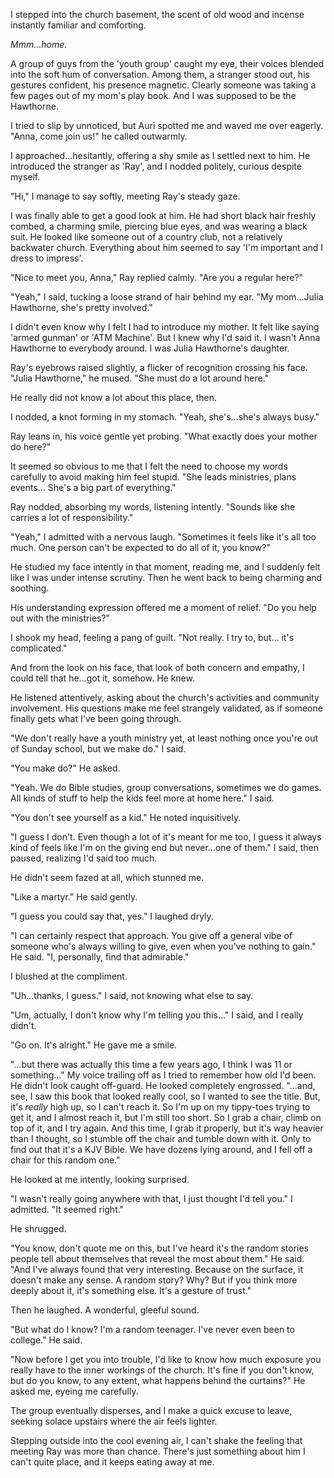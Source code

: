 I stepped into the church basement, the scent of old wood and incense instantly familiar and comforting. 

*Mmm…home.*

A group of guys from the 'youth group' caught my eye, their voices blended into the soft hum of conversation. Among them, a stranger stood out, his gestures confident, his presence magnetic. Clearly someone was taking a few pages out of my mom's play book. And I was supposed to be the Hawthorne.

I tried to slip by unnoticed, but Auri spotted me and waved me over eagerly. "Anna, come join us!" he called outwarmly. 

I approached…hesitantly, offering a shy smile as I settled next to him. He introduced the stranger as 'Ray', and I nodded politely, curious despite myself.

"Hi," I manage to say softly, meeting Ray's steady gaze.

I was finally able to get a good look at him. He had short black hair freshly combed, a charming smile, piercing blue eyes, and was wearing a black suit. He looked like someone out of a country club, not a relatively backwater church. Everything about him seemed to say 'I'm important and I dress to impress'.

"Nice to meet you, Anna," Ray replied calmly. "Are you a regular here?"

"Yeah," I said, tucking a loose strand of hair behind my ear. "My mom…Julia Hawthorne, she's pretty involved."

I didn't even know why I felt I had to introduce my mother. It felt like saying 'armed gunman' or 'ATM Machine'. But I knew why I'd said it. I wasn't Anna Hawthorne to everybody around. I was Julia Hawthorne's daughter.

Ray's eyebrows raised slightly, a flicker of recognition crossing his face. "Julia Hawthorne," he mused. "She must do a lot around here."

He really did not know a lot about this place, then.

I nodded, a knot forming in my stomach. "Yeah, she's…she's always busy."

Ray leans in, his voice gentle yet probing. "What exactly does your mother do here?"

It seemed so obvious to me that I felt the need to choose my words carefully to avoid making him feel stupid. "She leads ministries, plans events… She's a big part of everything."

Ray nodded, absorbing my words, listening intently. "Sounds like she carries a lot of responsibility."

"Yeah," I admitted with a nervous laugh. "Sometimes it feels like it's all too much. One person can't be expected to do all of it, you know?"

He studied my face intently in that moment, reading me, and I suddenly felt like I was under intense scrutiny. Then he went back to being charming and soothing.

His understanding expression offered me a moment of relief. "Do you help out with the ministries?"

I shook my head, feeling a pang of guilt. "Not really. I try to, but… it's complicated."

And from the look on his face, that look of both concern and empathy, I could tell that he…got it, somehow. He knew.

He listened attentively, asking about the church's activities and community involvement. His questions make me feel strangely validated, as if someone finally gets what I've been going through.

"We don't really have a youth ministry yet, at least nothing once you're out of Sunday school, but we make do." I said. 

"You make do?" He asked. 

"Yeah. We do Bible studies, group conversations, sometimes we do games. All kinds of stuff to help the kids feel more at home here." I said. 

"You don't see yourself as a kid." He noted inquisitively. 

"I guess I don't. Even though a lot of it's meant for me too, I guess it always kind of feels like I'm on the giving end but never…one of them." I said, then paused, realizing I'd said too much.

He didn't seem fazed at all, which stunned me. 

"Like a martyr." He said gently. 

"I guess you could say that, yes." I laughed dryly. 

"I can certainly respect that approach. You give off a general vibe of someone who's always willing to give, even when you've nothing to gain." He said. "I, personally, find that admirable."

I blushed at the compliment.

"Uh…thanks, I guess." I said, not knowing what else to say.

"Um, actually, I don't know why I'm telling you this…" I said, and I really didn't.

"Go on. It's alright." He gave me a smile. 

"…but there was actually this time a few years ago, I think I was 11 or something…" My voice trailing off as I tried to remember how old I'd been. He didn't look caught off-guard. He looked completely engrossed. "…and, see, I saw this book that looked really cool, so I wanted to see the title. But, it's *really* high up, so I can't reach it. So I'm up on my tippy-toes trying to get it, and I almost reach it, but I'm still too short. So I grab a chair, climb on top of it, and I try again. And this time, I grab it properly, but it's way heavier than I thought, so I stumble off the chair and tumble down with it. Only to find out that it's a KJV Bible. We have dozens lying around, and I fell off a chair for this random one."

He looked at me intently, looking surprised. 

"I wasn't really going anywhere with that, I just thought I'd tell you." I admitted. "It seemed right."

He shrugged. 

"You know, don't quote me on this, but I've heard it's the random stories people tell about themselves that reveal the most about them." He said. "And I've always found that very interesting. Because on the surface, it doesn't make any sense. A random story? Why? But if you think more deeply about it, it's something else. It's a gesture of trust."

Then he laughed. A wonderful, gleeful sound. 

"But what do I know? I'm a random teenager. I've never even been to college." He said.

"Now before I get you into trouble, I'd like to know how much exposure you really have to the inner workings of the church. It's fine if you don't know, but do you know, to any extent, what happens behind the curtains?" He asked me, eyeing me carefully.

The group eventually disperses, and I make a quick excuse to leave, seeking solace upstairs where the air feels lighter.

Stepping outside into the cool evening air, I can't shake the feeling that meeting Ray was more than chance. There's just something about him I can't quite place, and it keeps eating away at me.
